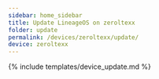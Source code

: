 ```yaml
---
sidebar: home_sidebar
title: Update LineageOS on zeroltexx
folder: update
permalink: /devices/zeroltexx/update/
device: zeroltexx
---
```

{% include templates/device_update.md %}
